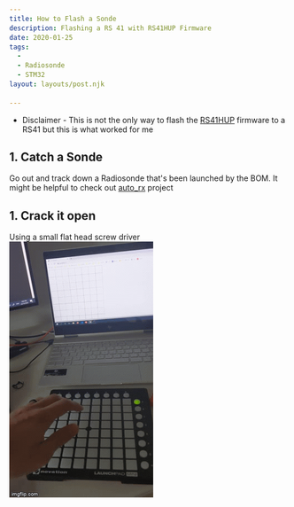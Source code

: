 ```yaml
---
title: How to Flash a Sonde
description: Flashing a RS 41 with RS41HUP Firmware
date: 2020-01-25
tags:
  - 
  - Radiosonde
  - STM32
layout: layouts/post.njk

---
```

* Disclaimer - This is not the only way to flash the [RS41HUP](https://github.com/darksidelemm/RS41HUP) firmware to a RS41 but this is what worked for me

## 1. Catch a Sonde
Go out and track down a Radiosonde that's been launched by the BOM. It might be helpful to check out [auto_rx](https://github.com/projecthorus/radiosonde_auto_rx) project
## 1. Crack it open
Using a small flat head screw driver  
![D](https://github.com/rohbot/launchpad-iot/raw/master/public/images/demo.gif)

